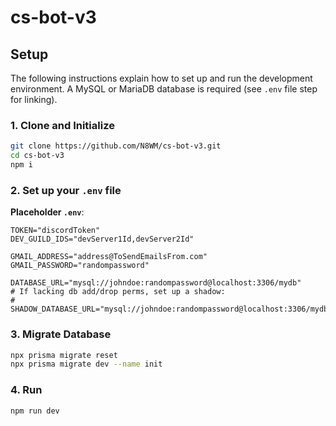 # cs-bot-v3
## Setup
The following instructions explain how to set up and run the development environment. A MySQL or MariaDB database is required (see `.env` file step for linking).

### 1. Clone and Initialize
```sh
git clone https://github.com/N8WM/cs-bot-v3.git
cd cs-bot-v3
npm i
```

### 2. Set up your `.env` file
**Placeholder `.env`**:
```env
TOKEN="discordToken"
DEV_GUILD_IDS="devServer1Id,devServer2Id"

GMAIL_ADDRESS="address@ToSendEmailsFrom.com"
GMAIL_PASSWORD="randompassword"

DATABASE_URL="mysql://johndoe:randompassword@localhost:3306/mydb"
# If lacking db add/drop perms, set up a shadow:
# SHADOW_DATABASE_URL="mysql://johndoe:randompassword@localhost:3306/mydb"
```

### 3. Migrate Database
```sh
npx prisma migrate reset
npx prisma migrate dev --name init
```

### 4. Run
```sh
npm run dev
```
